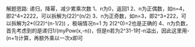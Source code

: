 解题思路:
递归，降幂，减少累乘次数
1、n为0，返回1
2、n为正偶数，如n=4，即2^4=2222，可以拆解为(22)^(n/2)
3、n为正奇数，如n=3，即2^3=222，可以拆解为2*((22)^(n-1/2)) ，极端情况n=1 为 2(2^0)=2也是正确的
4、n为负数，首先考虑到的是递归1/(myPow(x,-n))，但是n若为2^31-1时-n溢出，因此这里用-(n+1)计算，再额外乘以一次x即可